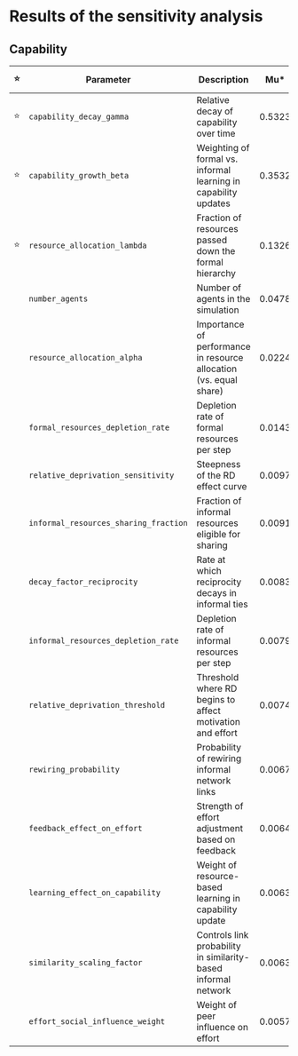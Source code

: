 # Results of the sensitivity analysis

## Capability


| ⭐ | Parameter | Description | Mu\* | Sigma | Mu | Mu\* ± Conf. |
|----|-----------|-------------|------|--------|-------|-------------|
| ⭐ | `capability_decay_gamma` | Relative decay of capability over time | 0.5323 | 0.2585 | -0.5323 | ± 0.0582 |
| ⭐ | `capability_growth_beta` | Weighting of formal vs. informal learning in capability updates | 0.3532 | 0.1901 | -0.3532 | ± 0.0386 |
| ⭐ | `resource_allocation_lambda` | Fraction of resources passed down the formal hierarchy | 0.1326 | 0.1892 | 0.1320 | ± 0.0404 |
|  | `number_agents` | Number of agents in the simulation | 0.0478 | 0.0876 | 0.0066 | ± 0.0177 |
|  | `resource_allocation_alpha` | Importance of performance in resource allocation (vs. equal share) | 0.0224 | 0.0631 | 0.0205 | ± 0.0148 |
|  | `formal_resources_depletion_rate` | Depletion rate of formal resources per step | 0.0143 | 0.0242 | -0.0005 | ± 0.0047 |
|  | `relative_deprivation_sensitivity` | Steepness of the RD effect curve | 0.0097 | 0.0210 | 0.0001 | ± 0.0041 |
|  | `informal_resources_sharing_fraction` | Fraction of informal resources eligible for sharing | 0.0091 | 0.0178 | -0.0002 | ± 0.0033 |
|  | `decay_factor_reciprocity` | Rate at which reciprocity decays in informal ties | 0.0083 | 0.0138 | 0.0004 | ± 0.0023 |
|  | `informal_resources_depletion_rate` | Depletion rate of informal resources per step | 0.0079 | 0.0210 | 0.0005 | ± 0.0040 |
|  | `relative_deprivation_threshold` | Threshold where RD begins to affect motivation and effort | 0.0074 | 0.0131 | 0.0005 | ± 0.0020 |
|  | `rewiring_probability` | Probability of rewiring informal network links | 0.0067 | 0.0105 | 0.0013 | ± 0.0019 |
|  | `feedback_effect_on_effort` | Strength of effort adjustment based on feedback | 0.0064 | 0.0105 | 0.0007 | ± 0.0020 |
|  | `learning_effect_on_capability` | Weight of resource-based learning in capability update | 0.0063 | 0.0094 | 0.0002 | ± 0.0015 |
|  | `similarity_scaling_factor` | Controls link probability in similarity-based informal network | 0.0063 | 0.0086 | 0.0000 | ± 0.0012 |
|  | `effort_social_influence_weight` | Weight of peer influence on effort | 0.0057 | 0.0087 | -0.0003 | ± 0.0014 |

